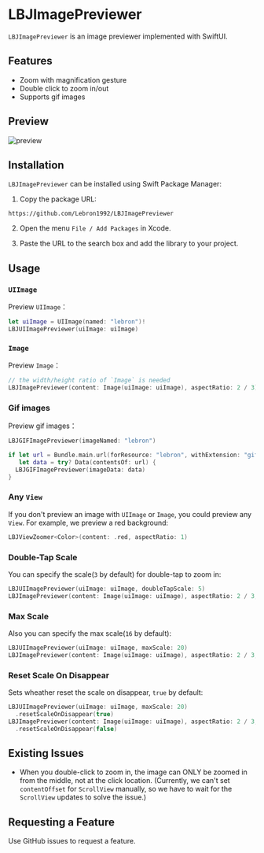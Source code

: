 # LBJImagePreviewer

`LBJImagePreviewer` is an image previewer implemented with SwiftUI.

## Features

- Zoom with magnification gesture
- Double click to zoom in/out
- Supports gif images

## Preview

![preview](./preview.gif)

## Installation

`LBJImagePreviewer` can be installed using Swift Package Manager:

1. Copy the package URL: 

```
https://github.com/Lebron1992/LBJImagePreviewer
```

2. Open the menu `File / Add Packages` in Xcode.

3. Paste the URL to the search box and add the library to your project.

## Usage

### `UIImage`

Preview `UIImage`：

```swift
let uiImage = UIImage(named: "lebron")!
LBJUIImagePreviewer(uiImage: uiImage)
```

### `Image`

Preview `Image`：

```swift
// the width/height ratio of `Image` is needed
LBJImagePreviewer(content: Image(uiImage: uiImage), aspectRatio: 2 / 3)
```

### Gif images

Preview gif images：

```swift
LBJGIFImagePreviewer(imageNamed: "lebron")

if let url = Bundle.main.url(forResource: "lebron", withExtension: "gif"),
   let data = try? Data(contentsOf: url) {
  LBJGIFImagePreviewer(imageData: data)
}
```

### Any `View`

If you don't preview an image with `UIImage` or `Image`, you could preview any `View`. For example, we preview a red background:

```swift
LBJViewZoomer<Color>(content: .red, aspectRatio: 1)
```

### Double-Tap Scale

You can specify the scale(`3` by default) for double-tap to zoom in: 

```swift
LBJUIImagePreviewer(uiImage: uiImage, doubleTapScale: 5)
LBJImagePreviewer(content: Image(uiImage: uiImage), aspectRatio: 2 / 3, doubleTapScale: 5)
```

### Max Scale

Also you can specify the max scale(`16` by default): 

```swift
LBJUIImagePreviewer(uiImage: uiImage, maxScale: 20)
LBJImagePreviewer(content: Image(uiImage: uiImage), aspectRatio: 2 / 3, maxScale: 20)
```

### Reset Scale On Disappear

Sets wheather reset the scale on disappear, `true` by default: 

```swift
LBJUIImagePreviewer(uiImage: uiImage, maxScale: 20)
  .resetScaleOnDisappear(true)
LBJImagePreviewer(content: Image(uiImage: uiImage), aspectRatio: 2 / 3, maxScale: 20)
  .resetScaleOnDisappear(false)
```

## Existing Issues

- When you double-click to zoom in, the image can ONLY be zoomed in from the middle, not at the click location. (Currently, we can't set `contentOffset` for `ScrollView` manually, so we have to wait for the `ScrollView` updates to solve the issue.)

## Requesting a Feature

Use GitHub issues to request a feature.

